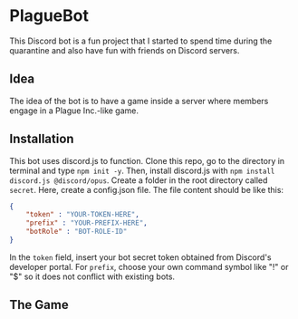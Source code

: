 # PlagueBot

This Discord bot is a fun project that I started to spend time during the quarantine and also have fun with friends on Discord servers.

## Idea

The idea of the bot is to have a game inside a server where members engage in a Plague Inc.-like game.

## Installation

This bot uses discord.js to function. Clone this repo, go to the directory in terminal and type `npm init -y`. Then, install discord.js with `npm install discord.js @discord/opus`.
Create a folder in the root directory called `secret`. Here, create a config.json file.
The file content should be like this:
```JSON
{
    "token" : "YOUR-TOKEN-HERE",
    "prefix" : "YOUR-PREFIX-HERE",
    "botRole" : "BOT-ROLE-ID"
}
```
In the `token` field, insert your bot secret token obtained from Discord's developer portal.
For `prefix`, choose your own command symbol like "!" or "$" so it does not conflict with existing bots.


## The Game


